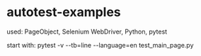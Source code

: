 # autotest-examples

used: PageObject, Selenium WebDriver, Python, pytest

start with: pytest -v --tb=line --language=en test_main_page.py

